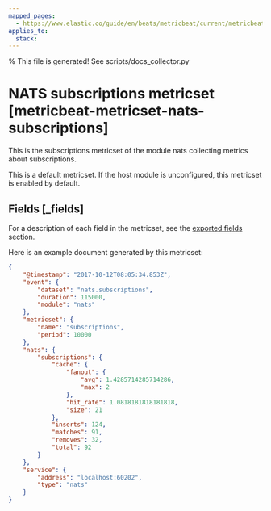 ```yaml
---
mapped_pages:
  - https://www.elastic.co/guide/en/beats/metricbeat/current/metricbeat-metricset-nats-subscriptions.html
applies_to:
  stack: 
---
```


% This file is generated! See scripts/docs_collector.py

# NATS subscriptions metricset [metricbeat-metricset-nats-subscriptions]

This is the subscriptions metricset of the module nats collecting metrics about subscriptions.

This is a default metricset. If the host module is unconfigured, this metricset is enabled by default.

## Fields [_fields]

For a description of each field in the metricset, see the [exported fields](/reference/metricbeat/exported-fields-nats.md) section.

Here is an example document generated by this metricset:

```json
{
    "@timestamp": "2017-10-12T08:05:34.853Z",
    "event": {
        "dataset": "nats.subscriptions",
        "duration": 115000,
        "module": "nats"
    },
    "metricset": {
        "name": "subscriptions",
        "period": 10000
    },
    "nats": {
        "subscriptions": {
            "cache": {
                "fanout": {
                    "avg": 1.4285714285714286,
                    "max": 2
                },
                "hit_rate": 1.0818181818181818,
                "size": 21
            },
            "inserts": 124,
            "matches": 91,
            "removes": 32,
            "total": 92
        }
    },
    "service": {
        "address": "localhost:60202",
        "type": "nats"
    }
}
```
